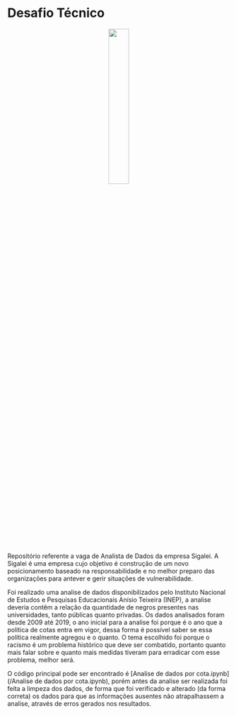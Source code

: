 # Desafio Técnico

<center><img src="https://img.freepik.com/fotos-gratis/apresentacao-de-negocios-em-uma-tela-de-laptop_53876-13516.jpg?size=626&ext=jpg" width=30%></center>

Repositório referente a vaga de Analista de Dados da empresa Sigalei. A Sigalei é uma empresa cujo objetivo é construção de um novo posicionamento baseado na responsabilidade e no melhor preparo das organizações para antever e gerir situações de vulnerabilidade.

Foi realizado uma analise de dados disponibilizados pelo Instituto Nacional de Estudos e Pesquisas Educacionais Anísio Teixeira (INEP), a analise deveria contêm a relação da quantidade de negros presentes nas universidades, tanto públicas quanto privadas. Os dados analisados foram desde 2009 até 2019, o ano inicial para a analise foi porque é o ano que a política de cotas entra em vigor, dessa forma é possível saber se essa política realmente agregou e o quanto. O tema escolhido foi porque o racismo é um problema histórico que deve ser combatido, portanto quanto mais falar sobre e quanto mais medidas tiveram para erradicar com esse problema, melhor será.

O código principal pode ser encontrado é [Analise de dados por cota.ipynb](/Analise de dados por cota.ipynb), porém antes da analise ser realizada foi feita a limpeza dos dados, de forma que foi verificado e alterado (da forma correta) os dados para que as informações ausentes não atrapalhassem a  analise, através de erros gerados nos resultados. 
